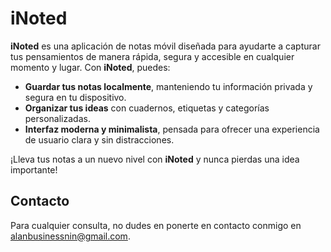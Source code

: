 # iNoted

**iNoted** es una aplicación de notas móvil diseñada para ayudarte a capturar tus pensamientos de manera rápida, segura y accesible en cualquier momento y lugar. Con **iNoted**, puedes:

- **Guardar tus notas localmente**, manteniendo tu información privada y segura en tu dispositivo.
- **Organizar tus ideas** con cuadernos, etiquetas y categorías personalizadas.
- **Interfaz moderna y minimalista**, pensada para ofrecer una experiencia de usuario clara y sin distracciones.

¡Lleva tus notas a un nuevo nivel con **iNoted** y nunca pierdas una idea importante!

## Contacto

Para cualquier consulta, no dudes en ponerte en contacto conmigo en [alanbusinessnin@gmail.com](mailto:alanbusinessnin@gmail.com).
